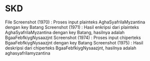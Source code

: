 # SKD
File Screenshot (1970) : Proses input plainteks AghaSyafrilaMyzantina dengan key Batang
Screenshot (1971) : Hasil enkripsi dari plainteks AghaSyafrilaMyzantina dengan key Batang, hasilnya adalah BgaaFebfkiygNysaazjnt
Screenshot (1974) : Proses input chiperteks BgaaFebfkiygNysaazjnt dengan key Batang
Screenshot (1975) : Hasil deskripsi dari chiperteks BgaaFebfkiygNysaazjnt, hasilnya adalah aghasyafrilamyzantina
